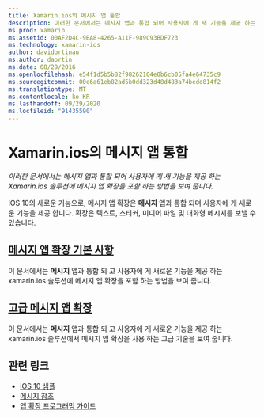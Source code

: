 ```yaml
---
title: Xamarin.ios의 메시지 앱 통합
description: 이러한 문서에서는 메시지 앱과 통합 되어 사용자에 게 새 기능을 제공 하는 Xamarin.ios 솔루션에 메시지 앱 확장을 포함 하는 방법을 보여 줍니다.
ms.prod: xamarin
ms.assetid: 00AF2D4C-9BA8-4265-A11F-989C93BDF723
ms.technology: xamarin-ios
author: davidortinau
ms.author: daortin
ms.date: 08/29/2016
ms.openlocfilehash: e54f1d5b5b82f98262104e0b6cb05fa4e64735c9
ms.sourcegitcommit: 00e6a61eb82ad5b0dd323d48d483a74bedd814f2
ms.translationtype: MT
ms.contentlocale: ko-KR
ms.lasthandoff: 09/29/2020
ms.locfileid: "91435590"
---
```

# <a name="message-app-integration-in-xamarinios"></a>Xamarin.ios의 메시지 앱 통합

_이러한 문서에서는 메시지 앱과 통합 되어 사용자에 게 새 기능을 제공 하는 Xamarin.ios 솔루션에 메시지 앱 확장을 포함 하는 방법을 보여 줍니다._

IOS 10의 새로운 기능으로, 메시지 앱 확장은 **메시지** 앱과 통합 되며 사용자에 게 새로운 기능을 제공 합니다. 확장은 텍스트, 스티커, 미디어 파일 및 대화형 메시지를 보낼 수 있습니다.

## <a name="message-app-extension-basics"></a>[메시지 앱 확장 기본 사항](~/ios/platform/message-app-integration/intro-to-message-app-extensions.md)

이 문서에서는 **메시지** 앱과 통합 되 고 사용자에 게 새로운 기능을 제공 하는 xamarin.ios 솔루션에 메시지 앱 확장을 포함 하는 방법을 보여 줍니다.

## <a name="advanced-message-app-extensions"></a>[고급 메시지 앱 확장](~/ios/platform/message-app-integration/intro-to-message-app-extensions.md)

이 문서에서는 **메시지** 앱과 통합 되 고 사용자에 게 새로운 기능을 제공 하는 xamarin.ios 솔루션에서 메시지 앱 확장을 사용 하는 고급 기술을 보여 줍니다.

## <a name="related-links"></a>관련 링크

- [iOS 10 샘플](/samples/browse/?products=xamarin&term=Xamarin.iOS%2biOS10)
- [메시지 참조](https://developer.apple.com/reference/messages)
- [앱 확장 프로그래밍 가이드](https://developer.apple.com/library/prerelease/content/documentation/General/Conceptual/ExtensibilityPG/index.html#//apple_ref/doc/uid/TP40014214)